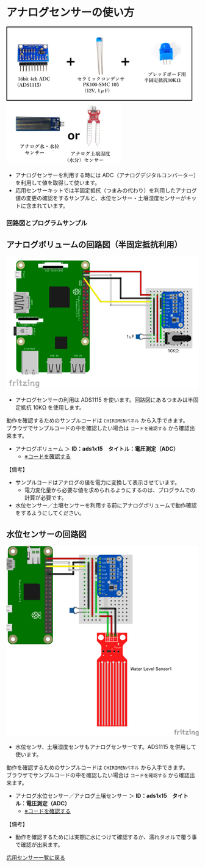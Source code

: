 # アナログセンサーの使い方

<img src="./imgs/analog_sensor.jpg" width=500><img src="./imgs/water_soil.jpg" width=300>

- アナログセンサーを利用する時には ADC（アナログデジタルコンバーター）を利用して値を取得して使います。
- 応用センサーキットでは半固定抵抗（つまみの代わり）を利用したアナログ値の変更の確認をするサンプルと、水位センサー・土壌湿度センサーがキットに含まれています。

### 回路図とプログラムサンプル

## アナログボリュームの回路図（半固定抵抗利用）

<img src="./imgs/analog_jig.jpg" width=700>

- アナログセンサーの利用は ADS1115 を使います。回路図にあるつまみは半固定抵抗 10KΩ を使用します。

動作を確認するためのサンプルコードは `CHIRIMENパネル` から入手できます。<br>
ブラウザでサンプルコードの中を確認したい場合は `コードを確認する` から確認出来ます。
- アナログボリューム ＞ **ID：ads1x15　タイトル：電圧測定（ADC）**
  -  [※コードを確認する](https://tutorial.chirimen.org/pizero/esm-examples/ads1x15/main.js) 

【備考】
- サンプルコードはアナログの値を電力に変換して表示させています。
  - 電力変化量から必要な値を求められるようにするのは、プログラムでの計算が必要です。
- 水位センサー／土壌センサーを利用する前にアナログボリュームで動作確認をするようにしてください。

## 水位センサーの回路図
<img src="./imgs/analog_water.jpg" width=700>

- 水位センサ、土壌湿度センサもアナログセンサーです。ADS1115 を併用して使います。

動作を確認するためのサンプルコードは `CHIRIMENパネル` から入手できます。<br>
ブラウザでサンプルコードの中を確認したい場合は `コードを確認する` から確認出来ます。
- アナログ水位センサー／アナログ土壌センサー ＞ **ID：ads1x15　タイトル：電圧測定（ADC）**
  -  [※コードを確認する](https://tutorial.chirimen.org/pizero/esm-examples/ads1x15/main.js) 

【備考】
- 動作を確認するためには実際に水につけて確認するか、濡れタオルで覆う事で確認が出来ます。

[応用センサー一覧に戻る](ad_sensor.md)
